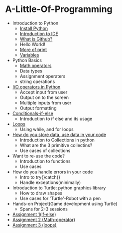 # A-Little-Of-Programming
* Introduction to Python
  - [Install Python]( https://manjushriug.github.io/A-Little-Of-Programming/installpython)
  - [Introduction to IDE](https://manjushriug.github.io/A-Little-Of-Programming/IDE)
  - [What is Github?](https://manjushriug.github.io/A-Little-Of-Programming/Github)
  - Hello World!
  - [More of print](https://manjushriug.github.io/A-Little-Of-Programming/print)
  - [Variables](https://manjushriug.github.io/A-Little-Of-Programming/Variables)
* Python Basics
  - [Math operators](https://manjushriug.github.io/A-Little-Of-Programming/mathoperators)
  - Data types
  - Assignment operaters
  - string operations
* [I/O operators in Python](https://manjushriug.github.io/A-Little-Of-Programming/Input_output)
  - Accept input from user
  - Output on to the screen
  - Multiple inputs from user
  - Output formatting
* [Conditionals-if-else](https://manjushriug.github.io/A-Little-Of-Programming/conditionals)
  - Introduction to if else and its usage
* [Loops](https://manjushriug.github.io/A-Little-Of-Programming/loops)
  - Using while, and for loops
* [How do you store data, use data in your code](https://manjushriug.github.io/A-Little-Of-Programming/Collections)
   - Introduction to Collections in python
   - What are the 3 primitive collectins?
   - Use cases of collections
* Want to re-use the code?
  - Introduction to functions
  - Use cases
* How do you handle errors in your code
  - Intro to try{}catch{}
  - Handle exceptions(minimally)
* Introduction to Turtle: python graphics library
  - How to draw shapes
  - Use cases for 'Turtle'-Robot with a pen
* Hands-on Project(Game development using Turtle)
  -  Spans for 2-3 sessions
* [Assignment 1(if-else)](https://manjushriug.github.io/A-Little-Of-Programming/Assignments)
* [Assignment 2 (Math-operator)](https://manjushriug.github.io/A-Little-Of-Programming/Assignments-Math-Operator)
* [Assignment 3 (loops)](https://manjushriug.github.io/A-Little-Of-Programming/Assignment3)
  

